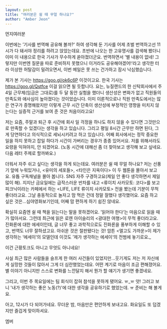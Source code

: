 ```yaml
---
layout: post
title: "여러분은 쉴 때 무얼 하나요?"
author: "Amber Jeon"
---
```

먼지여러분

이번에는 ’기사를 번역해 공유해 볼까?‘ 하여 생각해 둔 기사를 어제 초벌 번역하고선 11시가 다 돼서야 정리를 하려고 앉았는데요. 초반에 나오는 한 고유명사를 검색해 봤더니 이미 이 내용으로 한국 기사가 무수하게 쏟아졌더군요. 번역하면서 '별 내용이 없네! 그렇지만 이번엔 질문을 따로 준비하지 못했으니 이거라도 공유해야겠어!‘라고 생각한 터라 이상한 허탈감이 밀려오면서, 이번 메일은 못 쓰는 건가하고 잠시 낙심했습니다. 

제가 본 기사는 https://goo.gl/ok6c6P 이것이고요. 한국 기사는 https://goo.gl/Qstfce 이걸 읽으면 될 듯합니다. 요는, 뉴질랜드의 한 신탁회사에서 주4일 근무제(임금은 그대로)를 두 달 동안 실험을 했더니 생산성은 변화가 없고 직원들의 만족도와 애사심이 높아졌다는 것이었습니다. 이미 이론적으로나 직원 만족도에서는 많은 연구가 증명해왔지만 이렇게 근무 시간 단축이 생산성에 부정적인 영향을 미치지 않는다는 실증적 근거를 보여 준 것은 처음이라고요!

저는 요즘, 주말과 퇴근 후 시간에 회사 일 걱정을 하나도 하지 않을 수 있다면 그것만으로 만족할 수 있겠다는 생각을 하고 있습니다. 그리고 평일 8시간 근무만 하면 된다, 그게 당연하다고 의식적으로 세뇌시키려고 하고 있습니다. 어째 회사에서는 정작 중요한 일을 하지 못하고 잡일 하다가 시간이 가버리는 경우가 종종 있어서요. 저를 위해서라도 요령을 익혀야지, 안 되겠어요. (노동 시간에 대해선 좀 더 찾아보고 생각해 보고 싶네요. 다음 레터 주제로 할까봐요.)

더워서 자주 쉬고 싶다는 생각을 하게 되는데요. 여러분은 쉴 때 무얼 하나요? 저는 선풍기 앞에 누워있거나, <유미의 세포들>, <타인은 지옥이다> 이 두 웹툰을 몰아서 보고요. 유튭 구독채널을 몰아 봅니다. SNS 자주 구경하고요(제일 안 좋다 생각하면서 제일 많이 해). 지지난 금요일에는 급작스러운 반차를 내고 <류이치 사카모토: 코다>를 보고 피크닉이라는 카페에서 하는 <LIFE, LIFE 류이치 사카모토> 전을 봤는데 기분이 무척 좋더라고요. 그날 충동적으로 놀자고 맘  먹은 건데 정말 잘했다 생각했어요. 요즘 하고 싶은 것은...심야영화보기인데, 어째 맘 편하게 하기 쉽진 않네요.

확실히 요즘엔 쉴 때 책을 읽는다는 말을 못하겠어요. ’읽어야 한다‘는 마음으로 읽을 때가 많아서요. 그런데 최근에 읽은 로렌 아이슬리의 <광대한 여행>이 무척 좋더라고요. 진화론에 대한 에세이인데, 글 너무 좋고 과학적으로도 진화론을 풍부하게 이해할 수 있고, 번역도 너무 잘하셨고요. 아쉬운 것은 절판됐다는 것! 암튼 <멀고도 가까운>이 제가 생각하는 ’에세이‘의 모델인데 이것도 ’제가 생각하는 에세이‘의 전범에 놓기로요.*_* 

이건 근황토크도 아니고 무엇도 아니네요!

사실 최근 많은 사람들을 슬프게 한 여러 사건들이 있었지만...웃기게도 저는 저 자신에게 실망한 것들이 많아서 그게 더 심란했었는데요. 어떤 계기로 마음이 조금 편해졌어요. 별 이야기 아니지만 스스로 변화를 느낀달지 해서 뭔가 할 얘기가 생기면 좋겠네요. 

그리고, 이번 주 목요일에는 팀 회식이 잡혀 참석을 못하게 됐어요. ㅠ_ㅠ 앗! 그러고 보니 '내가 생각하는 좋은 노동(?)'에 대한 생각을 공유하기로 했었는데. ㅠ 준비는 해 볼게요. 


아고, 12시가 다 되어가네요. 
무더운 밤, 마음만은 편안하게 보내고요. 
화요일도 또 덥겠지만 즐겁게 맞이하셔요.

엠버